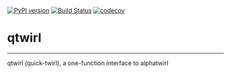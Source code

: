 [![PyPI version](https://badge.fury.io/py/qtwirl.svg)](https://badge.fury.io/py/qtwirl) [![Build Status](https://travis-ci.org/alphatwirl/qtwirl.svg?branch=master)](https://travis-ci.org/alphatwirl/qtwirl) [![codecov](https://codecov.io/gh/alphatwirl/qtwirl/branch/master/graph/badge.svg)](https://codecov.io/gh/alphatwirl/qtwirl)

# qtwirl

---
qtwirl (quick-twirl), a one-function interface to alphatwirl
